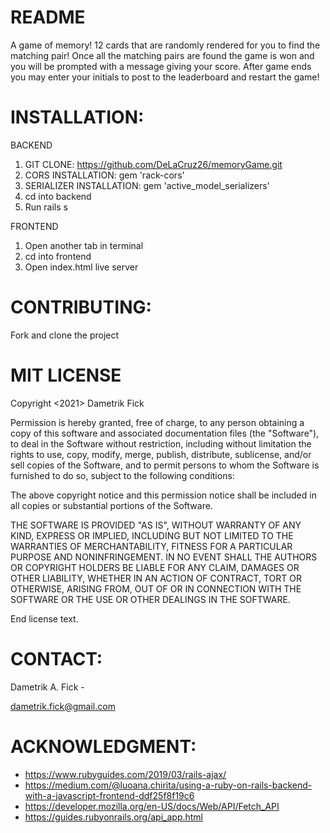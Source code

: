 # README

A game of memory! 12 cards that are randomly rendered for you to find the matching pair! Once all the matching pairs are found the game is won and you will be prompted with a message giving your score. After game ends you may enter your initials to post to the leaderboard and restart the game!

# INSTALLATION:

BACKEND 
1. GIT CLONE: https://github.com/DeLaCruz26/memoryGame.git
2. CORS INSTALLATION: gem 'rack-cors'
3. SERIALIZER INSTALLATION: gem 'active_model_serializers'
4. cd into backend
5. Run rails s

FRONTEND
1. Open another tab in terminal
2. cd into frontend
3. Open index.html live server


# CONTRIBUTING:
Fork and clone the project 

# MIT LICENSE 
Copyright <2021> Dametrik Fick

Permission is hereby granted, free of charge, to any person obtaining a copy of this software and associated documentation files (the "Software"), to deal in the Software without restriction, including without limitation the rights to use, copy, modify, merge, publish, distribute, sublicense, and/or sell copies of the Software, and to permit persons to whom the Software is furnished to do so, subject to the following conditions:

The above copyright notice and this permission notice shall be included in all copies or substantial portions of the Software.

THE SOFTWARE IS PROVIDED "AS IS", WITHOUT WARRANTY OF ANY KIND, EXPRESS OR IMPLIED, INCLUDING BUT NOT LIMITED TO THE WARRANTIES OF MERCHANTABILITY, FITNESS FOR A PARTICULAR PURPOSE AND NONINFRINGEMENT. IN NO EVENT SHALL THE AUTHORS OR COPYRIGHT HOLDERS BE LIABLE FOR ANY CLAIM, DAMAGES OR OTHER LIABILITY, WHETHER IN AN ACTION OF CONTRACT, TORT OR OTHERWISE, ARISING FROM, OUT OF OR IN CONNECTION WITH THE SOFTWARE OR THE USE OR OTHER DEALINGS IN THE SOFTWARE.

End license text.

# CONTACT:
Dametrik A. Fick -

dametrik.fick@gmail.com

# ACKNOWLEDGMENT:
- https://www.rubyguides.com/2019/03/rails-ajax/
- https://medium.com/@luoana.chirita/using-a-ruby-on-rails-backend-with-a-javascript-frontend-ddf25f8f19c6
- https://developer.mozilla.org/en-US/docs/Web/API/Fetch_API
- https://guides.rubyonrails.org/api_app.html
